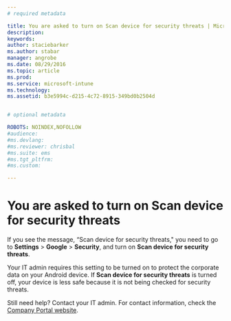 ```yaml
---
# required metadata

title: You are asked to turn on Scan device for security threats | Microsoft Intune
description:
keywords:
author: staciebarkerms.author: stabar
manager: angrobe
ms.date: 08/29/2016
ms.topic: article
ms.prod:
ms.service: microsoft-intune
ms.technology:
ms.assetid: b3e5994c-d215-4c72-8915-349bd0b2504d


# optional metadata

ROBOTS: NOINDEX,NOFOLLOW
#audience:
#ms.devlang:
#ms.reviewer: chrisbal
#ms.suite: ems
#ms.tgt_pltfrm:
#ms.custom:

---
```


# You are asked to turn on Scan device for security threats

 If you see the message, “Scan device for security threats," you need to go to **Settings** > **Google** > **Security**, and turn on **Scan device for security threats**.

Your IT admin requires this setting to be turned on to protect the corporate data on your Android device. If **Scan device for security threats** is turned off, your device is less safe because it is not being checked for security threats.

Still need help? Contact your IT admin. For contact information, check the [Company Portal website](http://portal.manage.microsoft.com).
